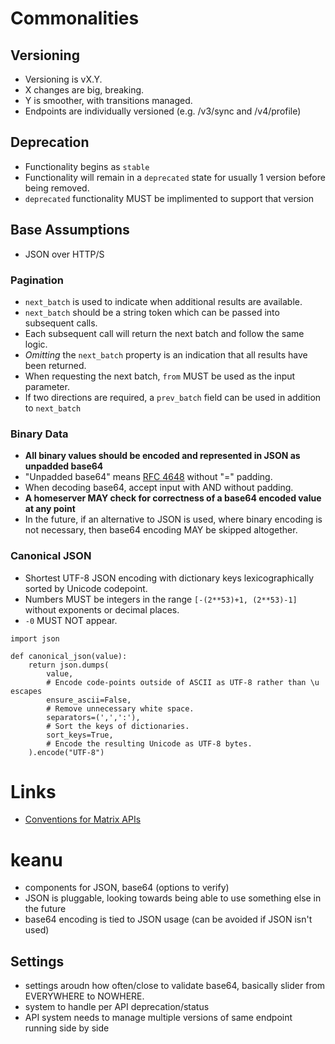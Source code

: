 

# Commonalities

## Versioning

- Versioning is vX.Y. 
- X changes are big, breaking. 
- Y is smoother, with transitions managed. 
- Endpoints are individually versioned (e.g. /v3/sync and /v4/profile)

## Deprecation

- Functionality begins as `stable`
- Functionality will remain in a `deprecated` state for usually 1 version before being removed.
- `deprecated` functionality MUST be implimented to support that version

## Base Assumptions

- JSON over HTTP/S 

### Pagination

- `next_batch` is used to indicate when additional results are available.
- `next_batch` should be a string token which can be passed into subsequent calls. 
- Each subsequent call will return the next batch and follow the same logic. 
- *Omitting* the `next_batch` property is an indication that all results have been returned.
- When requesting the next batch, `from` MUST be used as the input parameter. 
- If two directions are required, a `prev_batch` field can be used in addition to `next_batch`

### Binary Data

- **All binary values should be encoded and represented in JSON as unpadded base64**
- "Unpadded base64" means [RFC 4648](https://tools.ietf.org/html/rfc4648) without "=" padding.
- When decoding base64, accept input with AND without padding. 
- **A homeserver MAY check for correctness of a base64 encoded value at any point**
- In the future, if an alternative to JSON is used, where binary encoding is not necessary, then base64 encoding MAY be skipped altogether. 

### Canonical JSON 

- Shortest UTF-8 JSON encoding with dictionary keys lexicographically sorted by Unicode codepoint. 
- Numbers MUST be integers in the range `[-(2**53)+1, (2**53)-1]` without exponents or decimal places. 
- `-0` MUST NOT appear. 

```
import json

def canonical_json(value):
    return json.dumps(
        value,
        # Encode code-points outside of ASCII as UTF-8 rather than \u escapes
        ensure_ascii=False,
        # Remove unnecessary white space.
        separators=(',',':'),
        # Sort the keys of dictionaries.
        sort_keys=True,
        # Encode the resulting Unicode as UTF-8 bytes.
    ).encode("UTF-8")
```

# Links

- [Conventions for Matrix APIs](https://spec.matrix.org/v1.14/appendices/#conventions-for-matrix-apis)


# keanu

- components for JSON, base64 (options to verify)
- JSON is pluggable, looking towards being able to use something else in the future
- base64 encoding is tied to JSON usage (can be avoided if JSON isn't used)

## Settings

- settings aroudn how often/close to validate base64, basically slider from EVERYWHERE to NOWHERE. 
- system to handle per API deprecation/status
- API system needs to manage multiple versions of same endpoint running side by side
